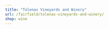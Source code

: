 ```yaml
---
title: "Tolenas Vineyards and Winery"
url: /fairfield/tolenas-vineyards-and-winery/
shop: wine
---
```

